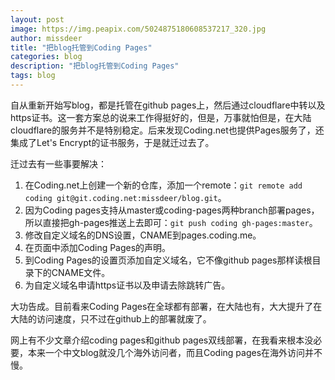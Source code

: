 ```yaml
---
layout: post
image: https://img.peapix.com/5024875180608537217_320.jpg
author: missdeer
title: "把blog托管到Coding Pages"
categories: blog
description: "把blog托管到Coding Pages"
tags: blog
---
```


自从重新开始写blog，都是托管在github pages上，然后通过cloudflare中转以及https证书。这一套方案总的说来工作得挺好的，但是，万事就怕但是，在大陆cloudflare的服务并不是特别稳定。后来发现Coding.net也提供Pages服务了，还集成了Let's Encrypt的证书服务，于是就迁过去了。

迁过去有一些事要解决：

1. 在Coding.net上创建一个新的仓库，添加一个remote：`git remote add coding git@git.coding.net:missdeer/blog.git`。
2. 因为Coding pages支持从master或coding-pages两种branch部署pages，所以直接把gh-pages推送上去即可：`git push coding gh-pages:master`。
3. 修改自定义域名的DNS设置，CNAME到pages.coding.me。
4. 在页面中添加Coding Pages的声明。
5. 到Coding Pages的设置页添加自定义域名，它不像github pages那样读根目录下的CNAME文件。
6. 为自定义域名申请https证书以及申请去除跳转广告。

大功告成。目前看来Coding Pages在全球都有部署，在大陆也有，大大提升了在大陆的访问速度，只不过在github上的部署就废了。

网上有不少文章介绍coding pages和github pages双线部署，在我看来根本没必要，本来一个中文blog就没几个海外访问者，而且Coding pages在海外访问并不慢。